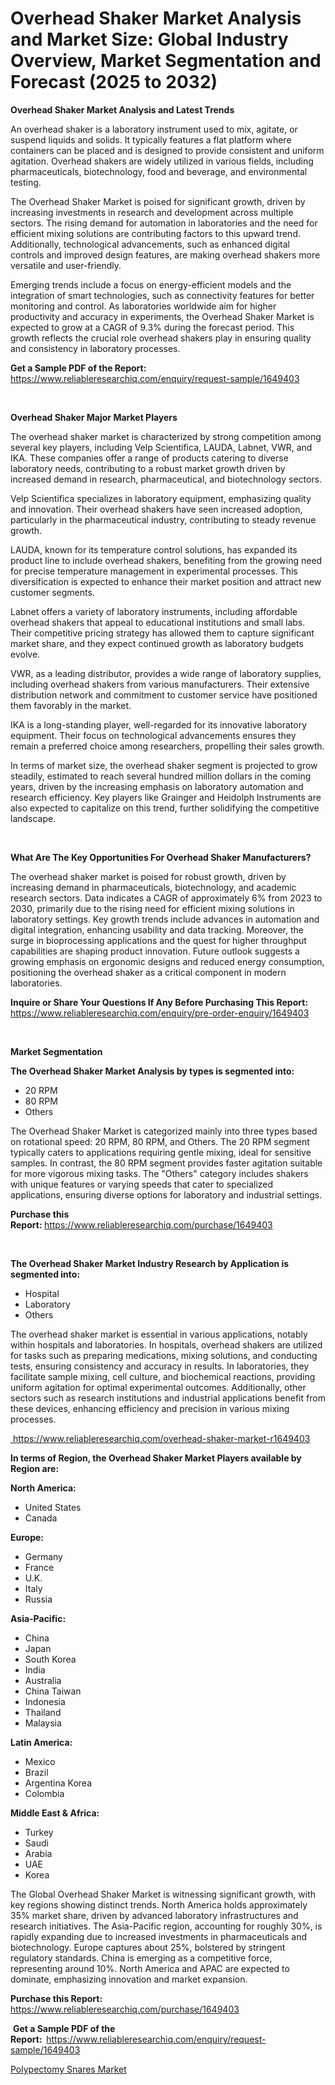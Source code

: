 <p><h1>Overhead Shaker Market Analysis and Market Size: Global Industry Overview, Market Segmentation and Forecast (2025 to 2032)</h1></p><p><strong>Overhead Shaker Market Analysis and Latest Trends</strong></p>
<p><p>An overhead shaker is a laboratory instrument used to mix, agitate, or suspend liquids and solids. It typically features a flat platform where containers can be placed and is designed to provide consistent and uniform agitation. Overhead shakers are widely utilized in various fields, including pharmaceuticals, biotechnology, food and beverage, and environmental testing.</p><p>The Overhead Shaker Market is poised for significant growth, driven by increasing investments in research and development across multiple sectors. The rising demand for automation in laboratories and the need for efficient mixing solutions are contributing factors to this upward trend. Additionally, technological advancements, such as enhanced digital controls and improved design features, are making overhead shakers more versatile and user-friendly.</p><p>Emerging trends include a focus on energy-efficient models and the integration of smart technologies, such as connectivity features for better monitoring and control. As laboratories worldwide aim for higher productivity and accuracy in experiments, the Overhead Shaker Market is expected to grow at a CAGR of 9.3% during the forecast period. This growth reflects the crucial role overhead shakers play in ensuring quality and consistency in laboratory processes.</p></p>
<p><strong>Get a Sample PDF of the Report:&nbsp;</strong> <a href="https://www.reliableresearchiq.com/enquiry/request-sample/1649403?utm_campaign=1743&utm_medium=2&utm_source=Github&utm_content=ia&utm_term=03032025&utm_id=overhead-shaker">https://www.reliableresearchiq.com/enquiry/request-sample/1649403</a></p>
<p>&nbsp;</p>
<p><strong>Overhead Shaker Major Market Players</strong></p>
<p><p>The overhead shaker market is characterized by strong competition among several key players, including Velp Scientifica, LAUDA, Labnet, VWR, and IKA. These companies offer a range of products catering to diverse laboratory needs, contributing to a robust market growth driven by increased demand in research, pharmaceutical, and biotechnology sectors.</p><p>Velp Scientifica specializes in laboratory equipment, emphasizing quality and innovation. Their overhead shakers have seen increased adoption, particularly in the pharmaceutical industry, contributing to steady revenue growth.</p><p>LAUDA, known for its temperature control solutions, has expanded its product line to include overhead shakers, benefiting from the growing need for precise temperature management in experimental processes. This diversification is expected to enhance their market position and attract new customer segments.</p><p>Labnet offers a variety of laboratory instruments, including affordable overhead shakers that appeal to educational institutions and small labs. Their competitive pricing strategy has allowed them to capture significant market share, and they expect continued growth as laboratory budgets evolve.</p><p>VWR, as a leading distributor, provides a wide range of laboratory supplies, including overhead shakers from various manufacturers. Their extensive distribution network and commitment to customer service have positioned them favorably in the market.</p><p>IKA is a long-standing player, well-regarded for its innovative laboratory equipment. Their focus on technological advancements ensures they remain a preferred choice among researchers, propelling their sales growth.</p><p>In terms of market size, the overhead shaker segment is projected to grow steadily, estimated to reach several hundred million dollars in the coming years, driven by the increasing emphasis on laboratory automation and research efficiency. Key players like Grainger and Heidolph Instruments are also expected to capitalize on this trend, further solidifying the competitive landscape.</p></p>
<p>&nbsp;</p>
<p><strong>What Are The Key Opportunities For Overhead Shaker Manufacturers?</strong></p>
<p><p>The overhead shaker market is poised for robust growth, driven by increasing demand in pharmaceuticals, biotechnology, and academic research sectors. Data indicates a CAGR of approximately 6% from 2023 to 2030, primarily due to the rising need for efficient mixing solutions in laboratory settings. Key growth trends include advances in automation and digital integration, enhancing usability and data tracking. Moreover, the surge in bioprocessing applications and the quest for higher throughput capabilities are shaping product innovation. Future outlook suggests a growing emphasis on ergonomic designs and reduced energy consumption, positioning the overhead shaker as a critical component in modern laboratories.</p></p>
<p><strong>Inquire or Share Your Questions If Any Before Purchasing This Report:</strong> <a href="https://www.reliableresearchiq.com/enquiry/pre-order-enquiry/1649403?utm_campaign=1743&utm_medium=2&utm_source=Github&utm_content=ia&utm_term=03032025&utm_id=overhead-shaker">https://www.reliableresearchiq.com/enquiry/pre-order-enquiry/1649403</a></p>
<p>&nbsp;</p>
<p><strong>Market Segmentation</strong></p>
<p><strong>The Overhead Shaker Market Analysis by types is segmented into:</strong></p>
<p><ul><li>20 RPM</li><li>80 RPM</li><li>Others</li></ul></p>
<p><p>The Overhead Shaker Market is categorized mainly into three types based on rotational speed: 20 RPM, 80 RPM, and Others. The 20 RPM segment typically caters to applications requiring gentle mixing, ideal for sensitive samples. In contrast, the 80 RPM segment provides faster agitation suitable for more vigorous mixing tasks. The "Others" category includes shakers with unique features or varying speeds that cater to specialized applications, ensuring diverse options for laboratory and industrial settings.</p></p>
<p><strong>Purchase this Report:&nbsp;</strong><a href="https://www.reliableresearchiq.com/purchase/1649403?utm_campaign=1743&utm_medium=2&utm_source=Github&utm_content=ia&utm_term=03032025&utm_id=overhead-shaker">https://www.reliableresearchiq.com/purchase/1649403</a></p>
<p>&nbsp;</p>
<p><strong>The Overhead Shaker Market Industry Research by Application is segmented into:</strong></p>
<p><ul><li>Hospital</li><li>Laboratory</li><li>Others</li></ul></p>
<p><p>The overhead shaker market is essential in various applications, notably within hospitals and laboratories. In hospitals, overhead shakers are utilized for tasks such as preparing medications, mixing solutions, and conducting tests, ensuring consistency and accuracy in results. In laboratories, they facilitate sample mixing, cell culture, and biochemical reactions, providing uniform agitation for optimal experimental outcomes. Additionally, other sectors such as research institutions and industrial applications benefit from these devices, enhancing efficiency and precision in various mixing processes.</p></p>
<p><a href="https://www.reliableresearchiq.com/overhead-shaker-market-r1649403?utm_campaign=1743&utm_medium=2&utm_source=Github&utm_content=ia&utm_term=03032025&utm_id=overhead-shaker">&nbsp;https://www.reliableresearchiq.com/overhead-shaker-market-r1649403</a></p>
<p><strong>In terms of Region, the Overhead Shaker Market Players available by Region are:</strong></p>
<p>
    <p> <strong> North America: </strong>
        <ul>
            <li>United States</li>
            <li>Canada</li>
        </ul>
        </p> 
    <p> <strong> Europe: </strong>
        <ul>
            <li>Germany</li>
            <li>France</li>
            <li>U.K.</li>
            <li>Italy</li>
            <li>Russia</li>
        </ul>
        </p> 
    <p> <strong> Asia-Pacific: </strong>
        <ul>
            <li>China</li>
            <li>Japan</li>
            <li>South Korea</li>
            <li>India</li>
            <li>Australia</li>
            <li>China Taiwan</li>
            <li>Indonesia</li>
            <li>Thailand</li>
            <li>Malaysia</li>
        </ul>
        </p> 
    <p> <strong> Latin America: </strong>
        <ul>
            <li>Mexico</li>
            <li>Brazil</li>
            <li>Argentina Korea</li>
            <li>Colombia</li>
        </ul>
        </p> 
    <p> <strong> Middle East & Africa: </strong>
        <ul>
            <li>Turkey</li>
            <li>Saudi</li>
            <li>Arabia</li>
            <li>UAE</li>
            <li>Korea</li>
        </ul>
    </p>
    </p>
<p><p>The Global Overhead Shaker Market is witnessing significant growth, with key regions showing distinct trends. North America holds approximately 35% market share, driven by advanced laboratory infrastructures and research initiatives. The Asia-Pacific region, accounting for roughly 30%, is rapidly expanding due to increased investments in pharmaceuticals and biotechnology. Europe captures about 25%, bolstered by stringent regulatory standards. China is emerging as a competitive force, representing around 10%. North America and APAC are expected to dominate, emphasizing innovation and market expansion.</p></p>
<p><strong>Purchase this Report: </strong><a href="https://www.reliableresearchiq.com/purchase/1649403?utm_campaign=1743&utm_medium=2&utm_source=Github&utm_content=ia&utm_term=03032025&utm_id=overhead-shaker">https://www.reliableresearchiq.com/purchase/1649403</a></p>
<p>&nbsp;<strong>Get a Sample PDF of the Report:&nbsp;&nbsp;</strong><a href="https://www.reliableresearchiq.com/enquiry/request-sample/1649403?utm_campaign=1743&utm_medium=2&utm_source=Github&utm_content=ia&utm_term=03032025&utm_id=overhead-shaker">https://www.reliableresearchiq.com/enquiry/request-sample/1649403</a></p>
<p><strong></strong></p>
<p><p><a href="https://github.com/pockettifere14/Market-Research-Report-List-1/blob/main/polypectomy-snares-market.md?utm_campaign=1743&utm_medium=2&utm_source=Github&utm_content=ia&utm_term=03032025&utm_id=overhead-shaker">Polypectomy Snares Market</a></p></p>